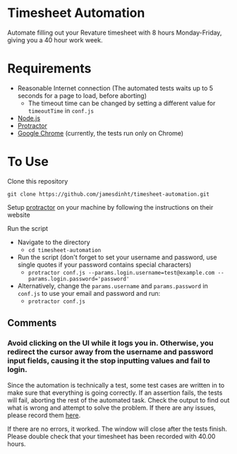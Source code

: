 # Timesheet Automation

Automate filling out your Revature timesheet with 8 hours Monday-Friday, giving you a 40 hour work week.

# Requirements

- Reasonable Internet connection (The automated tests waits up to 5 seconds for a page to load, before aborting)
  - The timeout time can be changed by setting a different value for `timeoutTime` in `conf.js`
- [Node.js](https://nodejs.org/en/)
- [Protractor](http://www.protractortest.org/#/)
- [Google Chrome](https://www.google.com/chrome/) (currently, the tests run only on Chrome)

# To Use

Clone this repository

`git clone https://github.com/jamesdinht/timesheet-automation.git`

Setup [protractor](http://www.protractortest.org/#/) on your machine by following the instructions on their website

Run the script

- Navigate to the directory
  - `cd timesheet-automation`
- Run the script (don't forget to set your username and password, use single quotes if your password contains special characters)
  - `protractor conf.js --params.login.username=test@example.com --params.login.password='password'`
- Alternatively, change the `params.username` and `params.password` in `conf.js` to use your email and password and run:
  - `protractor conf.js`

## Comments

### **Avoid clicking on the UI while it logs you in. Otherwise, you redirect the cursor away from the username and password input fields, causing it the stop inputting values and fail to login.**

Since the automation is technically a test, some test cases are written in to make sure that everything is going correctly. If an assertion fails, the tests will fail, aborting the rest of the automated task. Check the output to find out what is wrong and attempt to solve the problem. If there are any issues, please record them [here](https://github.com/jamesdinht/timesheet-automation/issues).

If there are no errors, it worked. The window will close after the tests finish. Please double check that your timesheet has been recorded with 40.00 hours.